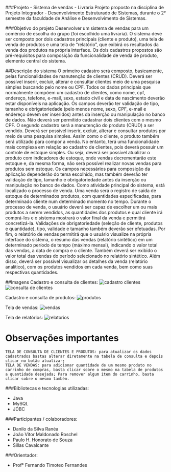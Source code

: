 ###Projeto - Sistema de vendas - Livraria
Projeto proposto na disciplina de Projeto Integrador - Desenvolvimento Estruturado de Sistemas, durante o 2° semestre da faculdade de Análise e Desenvolvimento de Sistemas.


###Objetivo do projeto
Desenvolver um sistema de vendas para um comércio de escolha do grupo (foi escolhido uma livraria).
O sistema deve ser composto por dois cadastros principais (cliente e produto), uma tela de venda de produtos e uma tela de “relatório”, que exibirá os resultados da venda dos produtos na própria interface. Os dois cadastros propostos são pré-requisitos para composição da funcionalidade de venda de produto, elemento central do sistema. 

##Descrição do sistema
	O primeiro cadastro será composto, basicamente, pelas funcionalidades de manutenção de clientes (CRUD). Deverá ser possível inserir, excluir, alterar e consultar clientes meio de uma pesquisa simples buscando pelo nome ou CPF.
	Todos os dados principais que normalmente compõem um cadastro de clientes, como nome, cpf, endereço, telefone, e-mail, sexo, estado civil e data de nascimento deverão estar disponíveis na aplicação. Os campos deverão ter validação de tipo, tamanho e obrigatoriedade (pelo menos nome, sexo, CPF, e-mail e endereço devem ser inseridos) antes da inserção ou manipulação no banco de dados. Não deverá ser permitido cadastrar dois clientes com o mesmo CPF.
	O segundo cadastro será a manutenção do produto (CRUD) a ser vendido. Deverá ser possível inserir, excluir, alterar e consultar produtos por meio de uma pesquisa simples. Assim como o cliente, o produto também será utilizado para compor a venda. No entanto, terá uma funcionalidade mais complexa em relação ao cadastro de clientes, pois deverá possuir um controle de estoque simples. Ou seja, deverá ser possível atualizar o produto com indicadores de estoque, onde vendas decrementarão este estoque e, da mesma forma, não será possível realizar novas vendas para produtos sem estoque. Os campos necessários para composição da aplicação dependerão do tema escolhido, mas também deverão ter validação de tipo, tamanho e obrigatoriedade antes da inserção ou manipulação no banco de dados.
	Como atividade principal do sistema, está localizado o processo de venda. Uma venda será o registro de saída de estoque de determinados produtos, com quantidades especificadas, para determinado cliente num determinado momento no tempo. Durante o processo de venda, o usuário deverá ser capaz de escolher um ou mais produtos a serem vendidos, as quantidades dos produtos e qual cliente irá comprá-los e o sistema mostrará o valor final da venda e permitirá concretizá-la. Validações de obrigatoriedade (seleção de cliente, produtos e quantidade), tipo, validade e tamanho também deverão ser efetuadas.
	Por fim, o relatório de vendas permitirá que o usuário visualize na própria interface do sistema, o resumo das vendas (relatório sintético) em um determinado período de tempo (máximo mensal), indicando o valor total das vendas, a data de compra e o cliente. Também deverá ser exibido o valor total das vendas do período selecionado no relatório sintético. Além disso, deverá ser possível visualizar os detalhes da venda (relatório analítico), com os produtos vendidos em cada venda, bem como suas respectivas quantidades.

##Imagens
Cadastro e consulta de clientes:
![cadastro clientes](https://i.imgur.com/xxN7epe.jpeg "cadastro clientes")
![consulta de clientes](https://i.imgur.com/vRFEG7x.jpg "consulta de clientes")

Cadastro e consulta de produtos:
![produtos](https://i.imgur.com/8CMvCvr.jpeg "produtos")

Tela de vendas:
![vendas](https://i.imgur.com/DVZeFTV.jpg "vendas")

Tela de relatórios:
![relatorios](https://i.imgur.com/vLkAjlz.jpg "relatorios")

# Observações importantes
	TELA DE CONSULTA DE CLIENTES E PRODUTOS: para atualizar os dados cadastrados bastas alterar diretamente na tabela de consulta e depois clicar no botão atualizar;
	TELA DE VENDAS: para adicionar quantidade de um mesmo produto no carrinho de compras, basta clicar sobre o mesmo na tabela de produtos a quantidade desejada; Para remover algum item do carrinho, basta clicar sobre o mesmo também.

###Bibliotecas e tecnologias utilizadas:
- Java
- MySQL
- JDBC

###Participantes / colaboradores:
 - Danilo da Silva Ranéa
 - João Vitor Maldonado Roschel
 - Paulo H. Honorato de Souza
 - Sillas Cavalcante
 
###Orientador:
 - Prof° Fernando Timoteo Fernandes
